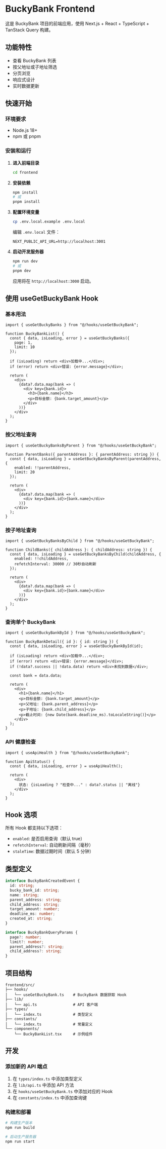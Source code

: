 # BuckyBank Frontend

这是 BuckyBank 项目的前端应用，使用 Next.js + React + TypeScript + TanStack Query 构建。

## 功能特性

- 查看 BuckyBank 列表
- 按父地址或子地址筛选
- 分页浏览
- 响应式设计
- 实时数据更新

## 快速开始

### 环境要求

- Node.js 18+
- npm 或 pnpm

### 安装和运行

1. **进入前端目录**
   ```bash
   cd frontend
   ```

2. **安装依赖**
   ```bash
   npm install
   # 或
   pnpm install
   ```

3. **配置环境变量**
   ```bash
   cp .env.local.example .env.local
   ```
   
   编辑 `.env.local` 文件：
   ```env
   NEXT_PUBLIC_API_URL=http://localhost:3001
   ```

4. **启动开发服务器**
   ```bash
   npm run dev
   # 或
   pnpm dev
   ```

   应用将在 `http://localhost:3000` 启动。

## 使用 useGetBuckyBank Hook

### 基本用法

```tsx
import { useGetBuckyBanks } from "@/hooks/useGetBuckyBank";

function BuckyBankList() {
  const { data, isLoading, error } = useGetBuckyBanks({
    page: 1,
    limit: 10
  });

  if (isLoading) return <div>加载中...</div>;
  if (error) return <div>错误: {error.message}</div>;

  return (
    <div>
      {data?.data.map(bank => (
        <div key={bank.id}>
          <h3>{bank.name}</h3>
          <p>目标金额: {bank.target_amount}</p>
        </div>
      ))}
    </div>
  );
}
```

### 按父地址查询

```tsx
import { useGetBuckyBanksByParent } from "@/hooks/useGetBuckyBank";

function ParentBanks({ parentAddress }: { parentAddress: string }) {
  const { data, isLoading } = useGetBuckyBanksByParent(parentAddress, {
    enabled: !!parentAddress,
    limit: 20
  });

  return (
    <div>
      {data?.data.map(bank => (
        <div key={bank.id}>{bank.name}</div>
      ))}
    </div>
  );
}
```

### 按子地址查询

```tsx
import { useGetBuckyBanksByChild } from "@/hooks/useGetBuckyBank";

function ChildBanks({ childAddress }: { childAddress: string }) {
  const { data, isLoading } = useGetBuckyBanksByChild(childAddress, {
    enabled: !!childAddress,
    refetchInterval: 30000 // 30秒自动刷新
  });

  return (
    <div>
      {data?.data.map(bank => (
        <div key={bank.id}>{bank.name}</div>
      ))}
    </div>
  );
}
```

### 查询单个 BuckyBank

```tsx
import { useGetBuckyBankById } from "@/hooks/useGetBuckyBank";

function BuckyBankDetail({ id }: { id: string }) {
  const { data, isLoading, error } = useGetBuckyBankById(id);

  if (isLoading) return <div>加载中...</div>;
  if (error) return <div>错误: {error.message}</div>;
  if (!data?.success || !data.data) return <div>未找到数据</div>;

  const bank = data.data;
  
  return (
    <div>
      <h1>{bank.name}</h1>
      <p>目标金额: {bank.target_amount}</p>
      <p>父地址: {bank.parent_address}</p>
      <p>子地址: {bank.child_address}</p>
      <p>截止时间: {new Date(bank.deadline_ms).toLocaleString()}</p>
    </div>
  );
}
```

### API 健康检查

```tsx
import { useApiHealth } from "@/hooks/useGetBuckyBank";

function ApiStatus() {
  const { data, isLoading, error } = useApiHealth();

  return (
    <div>
      状态: {isLoading ? "检查中..." : data?.status || "离线"}
    </div>
  );
}
```

## Hook 选项

所有 Hook 都支持以下选项：

- `enabled`: 是否启用查询（默认 true）
- `refetchInterval`: 自动刷新间隔（毫秒）
- `staleTime`: 数据过期时间（默认 5 分钟）

## 类型定义

```typescript
interface BuckyBankCreatedEvent {
  id: string;
  bucky_bank_id: string;
  name: string;
  parent_address: string;
  child_address: string;
  target_amount: number;
  deadline_ms: number;
  created_at: string;
}

interface BuckyBankQueryParams {
  page?: number;
  limit?: number;
  parent_address?: string;
  child_address?: string;
}
```

## 项目结构

```
frontend/src/
├── hooks/
│   └── useGetBuckyBank.ts    # BuckyBank 数据获取 Hook
├── lib/
│   └── api.ts                # API 客户端
├── types/
│   └── index.ts              # 类型定义
├── constants/
│   └── index.ts              # 常量定义
└── components/
    └── BuckyBankList.tsx     # 示例组件
```

## 开发

### 添加新的 API 端点

1. 在 `types/index.ts` 中添加类型定义
2. 在 `lib/api.ts` 中添加 API 方法
3. 在 `hooks/useGetBuckyBank.ts` 中添加对应的 Hook
4. 在 `constants/index.ts` 中添加查询键

### 构建和部署

```bash
# 构建生产版本
npm run build

# 启动生产服务器
npm run start